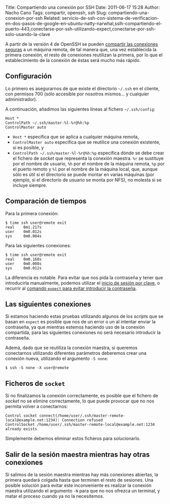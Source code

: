 Title: Compartiendo una conexión por SSH
Date: 2011-06-17 15:28
Author: Nacho Cano
Tags: compartir, openssh, ssh
Slug: compartiendo-una-conexion-por-ssh
Related: servicio-de-ssh-con-sistema-de-verificacion-en-dos-pasos-de-google-en-ubuntu-natty-narwhal,sslh-compartiendo-el-puerto-443,conectarse-por-ssh-utilizando-expect,conectarse-por-ssh-solo-usando-la-clave

A partir de la versión 4 de OpenSSH se pueden [compartir las conexiones
seguras][] a un máquina remota, de tal manera que, una vez establecida
la primera conexión, el resto de conexiones reutilizan la primera, por
lo que el establecimiento de la conexión de éstas será mucho más rápido.


Configuración
-------------

Lo primero es asegurarnos de que existe el directorio `~/.ssh` en el
cliente, con permisos 700 (sólo accesible por nosotros mismos... y
cualquier administrador).

A continuación, añadimos las siguientes líneas al fichero
`~/.ssh/config`:

    Host *
    ControlPath ~/.ssh/master-%l-%r@%h:%p
    ControlMaster auto

-   `Host *` especifica que se aplica a cualquier máquina remota,
-   `ControlMaster auto` especifica que se reutilice una conexión
    existente, si es posible, y
-   `ControlPath ~/.ssh/master-%l-%r@%h:%p` especifica dónde se debe
    crear el fichero de _socket_ que representa la conexión maestra.
    `%r` se sustituye por el nombre de usuario, `%h` por el nombre de la
    máquina remota, `%p` por el puerto remoto y `%l` por el nombre de la
    máquina local, que, aunque sólo es útil si el directorio se puede
    montar en varias máquinas (por ejemplo, si el directorio de usuario
    se monta por NFS), no molesta si se incluye siempre.

Comparación de tiempos
----------------------

Para la primera conexión:

    $ time ssh user@remote exit
    real    0m1.217s
    user    0m0.012s
    sys     0m0.004s

Para las siguientes conexiones:

    $ time ssh user@remote exit
    real    0m0.168s
    user    0m0.008s
    sys     0m0.012s

La diferencia es notable. Para evitar que nos pida la contraseña y tener
que introducirla manualmente, podemos utilizar el [inicio de sesión por
clave][], o recurrir al [comando `expect` para evitar introducir la
contraseña][comando expect para evitar introducir la contraseña].

Las siguientes conexiones
-------------------------

Si estamos haciendo estas pruebas utilizando algunos de los _scripts_
que se basan en `expect` es posible que nos de un error o un al intentar
enviar la contraseña, ya que mientras estemos haciendo uso de la
conexión compartida, para las siguientes conexiones no será necesario
introducir la contraseña.

Ademá, dado que se reutiliza la conexión maestra, si queremos
conectarnos utilizando diferentes parámetros deberemos crear una
conexión nueva, utilizando el argumento `-S none`:

    $ ssh -S none -X user@remote

Ficheros de `socket`
--------------------

Si no finalizamos la conexión correctamente, es posible que el fichero
de _socket_ no se elimine correctamente, lo que puede provocar que no
nos permita volver a conectarnos:

    Control socket connect(/home/user/.ssh/master-remote-local@example.net:1234): Connection refused
    ControlSocket /home/user/.ssh/master-remote-local@example.net:1234 already exists

Simplemente debemos eliminar estos ficheros para solucionarlo.

Salir de la sesión maestra mientras hay otras conexiones
--------------------------------------------------------

Si salimos de la sesión maestra mientras hay más conexiones abiertas, la
primera quedará colgada hasta que terminen el resto de sesiones. Una
posible solución para evitar este inconveniente es realizar la conexión
maestra utilizando el argumento `-N` para que no nos ofrezca un terminal, y
matar el proceso cuando ya no la necesitemos.

  [compartir las conexiones seguras]: http://protempore.net/~calvins/howto/ssh-connection-sharing/
    "compartir las conexiones seguras"
  [inicio de sesión por clave]: {filename}/admin/conectarse-por-ssh-solo-usando-la-clave.md
    "conectarse por ssh solo usando la clave"
  [comando expect para evitar introducir la contraseña]: {filename}/admin/conectarse-por-ssh-utilizando-expect.md
    "conectar por sshutilizando espect"
